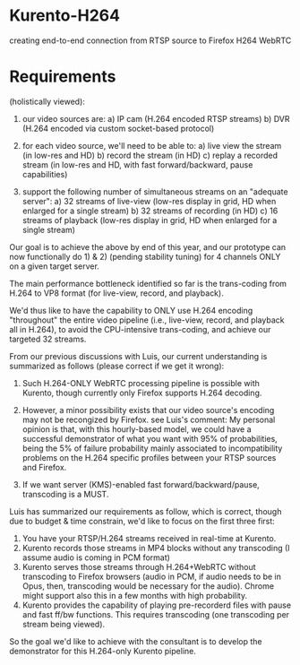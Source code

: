 # Kurento-H264
creating end-to-end connection from RTSP source to Firefox H264 WebRTC


# Requirements 

(holistically viewed):

1) our video sources are:
   a) IP cam (H.264 encoded RTSP streams)
   b) DVR (H.264 encoded via custom socket-based protocol)

2) for each video source, we'll need to be able to:
   a) live view the stream (in low-res and HD)
   b) record the stream (in HD)
   c) replay a recorded stream (in low-res and HD, with fast forward/backward, pause capabilities)

3) support the following number of simultaneous streams on an "adequate server":
  a) 32 streams of live-view (low-res display in grid, HD when enlarged for a single stream)
  b) 32 streams of recording (in HD)
  c) 16 streams of playback (low-res display in grid, HD when enlarged for a single stream)

Our goal is to achieve the above by end of this year, and our prototype can now functionally do 1) & 2) (pending stability tuning) for 4 channels ONLY on a given target server.

The main performance bottleneck identified so far is the trans-coding from H.264 to VP8 format (for live-view, record, and playback).

We'd thus like to have the capability to ONLY use H.264 encoding "throughout" the entire video pipeline (i.e., live-view, record, and playback all in H.264), to avoid the CPU-intensive trans-coding, and achieve our targeted 32 streams.

From our previous discussions with Luis, our current understanding is summarized as follows (please correct if we get it wrong):

1. Such H.264-ONLY WebRTC processing pipeline is possible with Kurento, though currently only Firefox supports H.264 decoding.

2. However, a minor possibility exists that our video source's encoding may not be recongized by Firefox.
   see Luis's comment:
    My personal opinion is that, with this hourly-based model, we could have a successful demonstrator of what you want with 95% of probabilities, being the 5% of failure probability mainly associated to incompatibility problems on the H.264 specific profiles between your RTSP sources and Firefox.
3. If we want server (KMS)-enabled fast forward/backward/pause, transcoding is a MUST.

Luis has summarized our requirements as follow, which is correct, though due to budget & time constrain, we'd like to focus on the first three first:

1. You have your RTSP/H.264 streams received in real-time at Kurento.
2. Kurento records those streams in MP4 blocks without any transcoding (I assume audio is coming in PCM format)
3. Kurento serves those streams through H.264+WebRTC without transcoding to Firefox browsers (audio in PCM, if audio needs to be in Opus, then, transcoding would be necessary for the audio). Chrome might support also this in a few months with high probability.
4. Kurento provides the capability of playing pre-recorderd files with pause and fast ff/bw functions. This requires transcoding (one transcoding per stream being viewed).

So the goal we'd like to achieve with the consultant is to develop the demonstrator for this H.264-only Kurento pipeline. 
